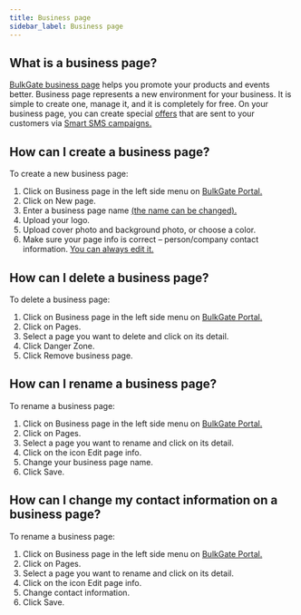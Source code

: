 ```yaml
---
title: Business page 
sidebar_label: Business page 
---
```


## What is a business page?
[BulkGate business page](https://www.bulkgate.com/en/solutions/smart-sms#business-page) helps you promote your products and events better. Business page represents a new environment for your business. It is simple to create one, manage it, and it is completely for free. 
On your business page, you can create special [offers](offers.md#how-can-i-create-and-send-an-offer) that are sent to your customers via [Smart SMS campaigns.](building-and-sending-campaigns.md#how-do-i-create-and-send-smart-sms-campaign-on-bulkgate) 

## How can I create a business page?
To create a new business page:
1.	Click on Business page in the left side menu on [BulkGate Portal.](https://portal.bulkgate.com/)
2.	Click on New page.
3.	Enter a business page name [(the name can be changed).](#how-can-i-rename-a-business-page)
4.	Upload your logo.
5.	Upload cover photo and background photo, or choose a color.
6.	Make sure your page info is correct – person/company contact information. [You can always edit it.](#how-can-i-rename-a-business-page)

## How can I delete a business page?
To delete a business page:
1.	Click on Business page in the left side menu on [BulkGate Portal.](https://portal.bulkgate.com/)
2.	Click on Pages.
3.	Select a page you want to delete and click on its detail.
4.	Click Danger Zone.
5.	Click Remove business page.

## How can I rename a business page?
To rename a business page:
1.	Click on Business page in the left side menu on [BulkGate Portal.](https://portal.bulkgate.com/)
2.	Click on Pages.
3.	Select a page you want to rename and click on its detail.
4.	Click on the icon Edit page info.
5.	Change your business page name.
6.	Click Save.

## How can I change my contact information on a business page?
To rename a business page:
1.	Click on Business page in the left side menu on [BulkGate Portal.](https://portal.bulkgate.com/)
2.	Click on Pages.
3.	Select a page you want to rename and click on its detail.
4.	Click on the icon Edit page info.
5.	Change contact information.
6.	Click Save.

